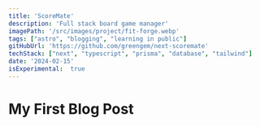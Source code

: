 ```yaml
---
title: 'ScoreMate'
description: 'Full stack board game manager'
imagePath: '/src/images/project/fit-forge.webp'
tags: ["astro", "blogging", "learning in public"]
gitHubUrl: 'https://github.com/greengem/next-scoremate'
techStack: ["next", "typescript", "prisma", "database", "tailwind"]
date: '2024-02-15'
isExperimental:  true
---
```

# My First Blog Post